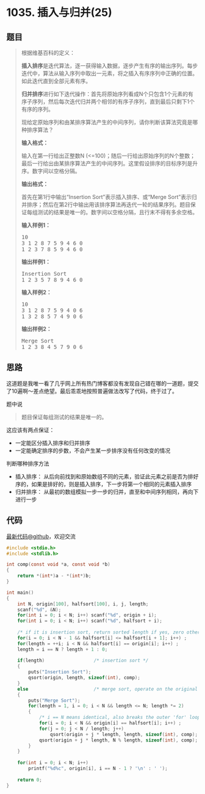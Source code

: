 <h1>1035. 插入与归并(25)</h1>

## 题目

> <div id="problemContent">
> <p>根据维基百科的定义：</p>
> <p><b>插入排序</b>是迭代算法，逐一获得输入数据，逐步产生有序的输出序列。每步迭代中，算法从输入序列中取出一元素，将之插入有序序列中正确的位置。如此迭代直到全部元素有序。</p>
> <p>
> <b>归并排序</b>进行如下迭代操作：首先将原始序列看成N个只包含1个元素的有序子序列，然后每次迭代归并两个相邻的有序子序列，直到最后只剩下1个有序的序列。</p>
> <p>现给定原始序列和由某排序算法产生的中间序列，请你判断该算法究竟是哪种排序算法？</p>
> <p><b>
> 输入格式：
> </b></p>
> <p>
> 输入在第一行给出正整数N (&lt;=100)；随后一行给出原始序列的N个整数；最后一行给出由某排序算法产生的中间序列。这里假设排序的目标序列是升序。数字间以空格分隔。
> </p>
> <p><b>
> 输出格式：
> </b></p>
> 首先在第1行中输出“Insertion Sort”表示插入排序、或“Merge Sort”表示归并排序；然后在第2行中输出用该排序算法再迭代一轮的结果序列。题目保证每组测试的结果是唯一的。数字间以空格分隔，且行末不得有多余空格。
> <p>
> </p>
> <b>输入样例1：</b><pre>
> 10
> 3 1 2 8 7 5 9 4 6 0
> 1 2 3 7 8 5 9 4 6 0
> </pre>
> <b>输出样例1：</b><pre>
> Insertion Sort
> 1 2 3 5 7 8 9 4 6 0
> </pre>
> <b>输入样例2：</b><pre>
> 10
> 3 1 2 8 7 5 9 4 0 6
> 1 3 2 8 5 7 4 9 0 6
> </pre>
> <b>输出样例2：</b><pre>
> Merge Sort
> 1 2 3 8 4 5 7 9 0 6
> </pre>
> </div>

## 思路

这道题是我唯一看了几乎网上所有热门博客都没有发现自己错在哪的一道题，提交了10遍啊～差点绝望。最后乖乖地按照普遍做法改写了代码，终于过了。

题中说
> 题目保证每组测试的结果是唯一的。

这应该有两点保证：
- 一定能区分插入排序和归并排序
- 一定能确定排序的步数，不会产生某一步排序没有任何改变的情况

判断哪种排序方法
- 插入排序：
从后向前找到和原始数组不同的元素，验证此元素之前是否为排好序的，如果是排好的，则是插入排序，下一步将第一个相同的元素插入排序
- 归并排序：
从最初的数组模拟一步一步的归并，直至和中间序列相同，再向下进行一步

## 代码

[最新代码@github](https://github.com/OliverLew/PAT/blob/master/PATBasic/1035.c)，欢迎交流
```c
#include <stdio.h>
#include <stdlib.h>

int comp(const void *a, const void *b)
{ 
    return *(int*)a - *(int*)b;
}

int main()
{
    int N, origin[100], halfsort[100], i, j, length;
    scanf("%d", &N);
    for(int i = 0; i < N; i++) scanf("%d", origin + i);
    for(int i = 0; i < N; i++) scanf("%d", halfsort + i);
    
    /* if it is insertion sort, return sorted length if yes, zero otherwise */
    for(i = 0; i < N - 1 && halfsort[i] <= halfsort[i + 1]; i++) ;
    for(length = ++i; i < N && halfsort[i] == origin[i]; i++) ;
    length = i == N ? length + 1 : 0;
    
    if(length)                  /* insertion sort */
    {
        puts("Insertion Sort");
        qsort(origin, length, sizeof(int), comp);
    }
    else                        /* merge sort, operate on the original array */
    {
        puts("Merge Sort");
        for(length = 1, i = 0; i < N && length <= N; length *= 2)
        {
            /* i == N means identical, also breaks the outer 'for' loop */
            for(i = 0; i < N && origin[i] == halfsort[i]; i++) ; 
            for(j = 0; j < N / length; j++)
                qsort(origin + j * length, length, sizeof(int), comp);
            qsort(origin + j * length, N % length, sizeof(int), comp);
        }
    }
    
    for(int i = 0; i < N; i++) 
        printf("%d%c", origin[i], i == N - 1 ? '\n' : ' ');
    
    return 0;
}

```